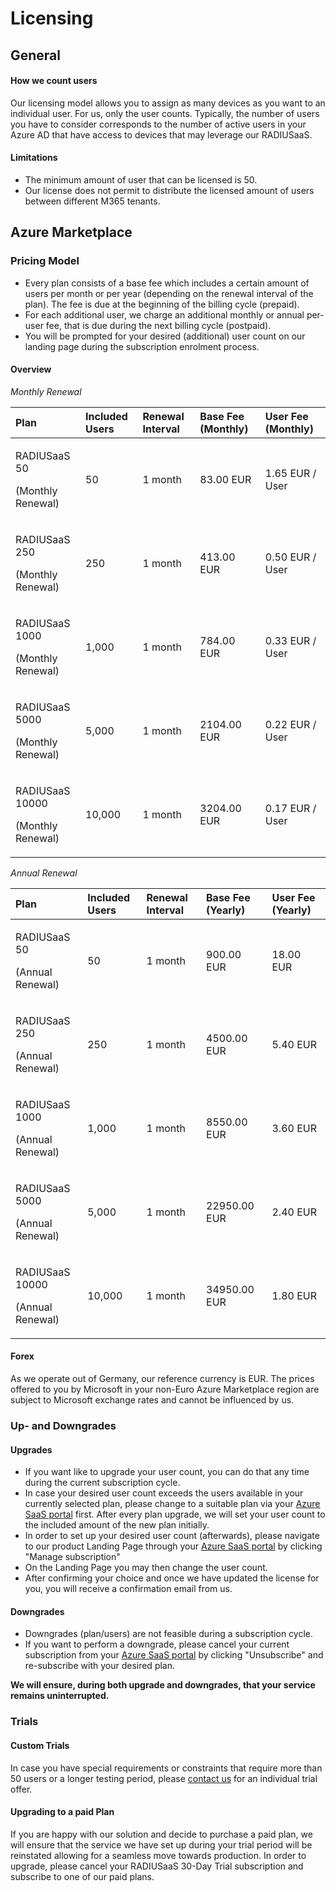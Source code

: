 # Licensing

## General

#### How we count users

Our licensing model allows you to assign as many devices as you want to an individual user. For us, only the user counts. Typically, the number of users you have to consider corresponds to the number of active users in your Azure AD that have access to devices that may leverage our RADIUSaaS.

#### Limitations

* The minimum amount of user that can be licensed is 50.
* Our license does not permit to distribute the licensed amount of users between different M365 tenants.

## Azure Marketplace

### Pricing Model

* Every plan consists of a base fee which includes a certain amount of users per month or per year \(depending on the renewal interval of the plan\). The fee is due at the beginning of the billing cycle \(prepaid\).
* For each additional user, we charge an additional monthly or annual per-user fee, that is due during the next billing cycle \(postpaid\).
* You will be prompted for your desired \(additional\) user count on our landing page during the subscription enrolment process.

#### Overview

_Monthly Renewal_

<table>
  <thead>
    <tr>
      <th style="text-align:left">Plan</th>
      <th style="text-align:left">Included Users</th>
      <th style="text-align:left">Renewal Interval</th>
      <th style="text-align:left">Base Fee (Monthly)</th>
      <th style="text-align:left">User Fee (Monthly)</th>
    </tr>
  </thead>
  <tbody>
    <tr>
      <td style="text-align:left">
        <p>RADIUSaaS 50</p>
        <p>(Monthly Renewal)</p>
      </td>
      <td style="text-align:left">50</td>
      <td style="text-align:left">1 month</td>
      <td style="text-align:left">83.00 EUR</td>
      <td style="text-align:left">1.65 EUR / User</td>
    </tr>
    <tr>
      <td style="text-align:left">
        <p>RADIUSaaS 250</p>
        <p>(Monthly Renewal)</p>
      </td>
      <td style="text-align:left">250</td>
      <td style="text-align:left">1 month</td>
      <td style="text-align:left">413.00 EUR</td>
      <td style="text-align:left">0.50 EUR / User</td>
    </tr>
    <tr>
      <td style="text-align:left">
        <p>RADIUSaaS 1000</p>
        <p>(Monthly Renewal)</p>
      </td>
      <td style="text-align:left">1,000</td>
      <td style="text-align:left">1 month</td>
      <td style="text-align:left">784.00 EUR</td>
      <td style="text-align:left">0.33 EUR / User</td>
    </tr>
    <tr>
      <td style="text-align:left">
        <p>RADIUSaaS 5000</p>
        <p>(Monthly Renewal)</p>
      </td>
      <td style="text-align:left">5,000</td>
      <td style="text-align:left">1 month</td>
      <td style="text-align:left">2104.00 EUR</td>
      <td style="text-align:left">0.22 EUR / User</td>
    </tr>
    <tr>
      <td style="text-align:left">
        <p>RADIUSaaS 10000</p>
        <p>(Monthly Renewal)</p>
      </td>
      <td style="text-align:left">10,000</td>
      <td style="text-align:left">1 month</td>
      <td style="text-align:left">3204.00 EUR</td>
      <td style="text-align:left">0.17 EUR / User</td>
    </tr>
  </tbody>
</table>

_Annual Renewal_

<table>
  <thead>
    <tr>
      <th style="text-align:left">Plan</th>
      <th style="text-align:left">Included Users</th>
      <th style="text-align:left">Renewal Interval</th>
      <th style="text-align:left">Base Fee (Yearly)</th>
      <th style="text-align:left">User Fee (Yearly)</th>
    </tr>
  </thead>
  <tbody>
    <tr>
      <td style="text-align:left">
        <p>RADIUSaaS 50</p>
        <p>(Annual Renewal)</p>
      </td>
      <td style="text-align:left">50</td>
      <td style="text-align:left">1 month</td>
      <td style="text-align:left">900.00 EUR</td>
      <td style="text-align:left">18.00 EUR</td>
    </tr>
    <tr>
      <td style="text-align:left">
        <p>RADIUSaaS 250</p>
        <p>(Annual Renewal)</p>
      </td>
      <td style="text-align:left">250</td>
      <td style="text-align:left">1 month</td>
      <td style="text-align:left">4500.00 EUR</td>
      <td style="text-align:left">5.40 EUR</td>
    </tr>
    <tr>
      <td style="text-align:left">
        <p>RADIUSaaS 1000</p>
        <p>(Annual Renewal)</p>
      </td>
      <td style="text-align:left">1,000</td>
      <td style="text-align:left">1 month</td>
      <td style="text-align:left">8550.00 EUR</td>
      <td style="text-align:left">3.60 EUR</td>
    </tr>
    <tr>
      <td style="text-align:left">
        <p>RADIUSaaS 5000</p>
        <p>(Annual Renewal)</p>
      </td>
      <td style="text-align:left">5,000</td>
      <td style="text-align:left">1 month</td>
      <td style="text-align:left">22950.00 EUR</td>
      <td style="text-align:left">2.40 EUR</td>
    </tr>
    <tr>
      <td style="text-align:left">
        <p>RADIUSaaS 10000</p>
        <p>(Annual Renewal)</p>
      </td>
      <td style="text-align:left">10,000</td>
      <td style="text-align:left">1 month</td>
      <td style="text-align:left">34950.00 EUR</td>
      <td style="text-align:left">1.80 EUR</td>
    </tr>
  </tbody>
</table>

#### Forex

As we operate out of Germany, our reference currency is EUR. The prices offered to you by Microsoft in your non-Euro Azure Marketplace region are subject to Microsoft exchange rates and cannot be influenced by us.

### Up- and Downgrades

#### Upgrades

* If you want like to upgrade your user count, you can do that any time during the current subscription cycle.
* In case your desired user count exceeds the users available in your currently selected plan, please change to a suitable plan via your [Azure SaaS portal](https://portal.azure.com/#blade/HubsExtension/BrowseResourceBlade/resourceType/Microsoft.SaaS%2Fresources) first. After every plan upgrade, we will set your user count to the included amount of the new plan initially.
* In order to set up your desired user count \(afterwards\), please navigate to our product Landing Page through your [Azure SaaS portal](https://portal.azure.com/#blade/HubsExtension/BrowseResourceBlade/resourceType/Microsoft.SaaS%2Fresources) by clicking "Manage subscription"
* On the Landing Page you may then change the user count. 
* After confirming your choice and once we have updated the license for you, you will receive a confirmation email from us.

#### Downgrades

* Downgrades \(plan/users\) are not feasible during a subscription cycle.
* If you want to perform a downgrade, please cancel your current subscription from your [Azure SaaS portal](https://portal.azure.com/#blade/HubsExtension/BrowseResourceBlade/resourceType/Microsoft.SaaS%2Fresources) by clicking "Unsubscribe" and re-subscribe with your desired plan.

**We will ensure, during both upgrade and downgrades, that your service remains uninterrupted.**

### **Trials**

#### **Custom Trials**

In case you have special requirements or constraints that require more than 50 users or a longer testing period, please [contact us](https://glueckkanja.zendesk.com/hc/en-us/categories/360001671880-SCEPman) for an individual trial offer.

#### Upgrading to a paid Plan

If you are happy with our solution and decide to purchase a paid plan, we will ensure that the service we have set up during your trial period will be reinstated allowing for a seamless move towards production. In order to upgrade, please cancel your RADIUSaaS 30-Day Trial subscription and subscribe to one of our paid plans.

